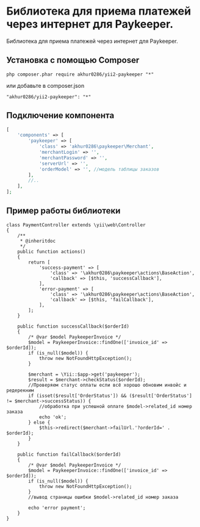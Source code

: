 Библиотека для приема платежей через интернет для Paykeeper.
===========================================================
Библиотека для приема платежей через интернет для Paykeeper.

Установка с помощью Composer
------------


```
php composer.phar require akhur0286/yii2-paykeeper "*"
```

или добавьте в composer.json

```
"akhur0286/yii2-paykeeper": "*"
```

Подключение компонента
-----

```php
[
    'components' => [
        'paykeeper' => [
            'class' => 'akhur0286\paykeeper\Merchant',
            'merchantLogin' => '',
            'merchantPassword' => '',
            'serverUrl' => '',
            'orderModel' => '', //модель таблицы заказов
        ],
        //..
    ],
];
```

Пример работы библиотеки
-----

```
class PaymentController extends \yii\web\Controller
{
    /**
     * @inheritdoc
     */
    public function actions()
    {
        return [
            'success-payment' => [
                'class' => '\akhur0286\paykeeper\actions\BaseAction',
                'callback' => [$this, 'successCallback'],
            ],
            'error-payment' => [
                'class' => '\akhur0286\paykeeper\actions\BaseAction',
                'callback' => [$this, 'failCallback'],
            ],
        ];
    }

    public function successCallback($orderId)
    {
        /* @var $model PaykeeperInvoice */
        $model = PaykeeperInvoice::findOne(['invoice_id' => $orderId]);
        if (is_null($model)) {
            throw new NotFoundHttpException();
        }

        $merchant = \Yii::$app->get('paykeeper');
        $result = $merchant->checkStatus($orderId);
        //Проверяем статус оплаты если всё хорошо обновим инвойс и редерекним
        if (isset($result['OrderStatus']) && ($result['OrderStatus'] != $merchant->successStatus)) {
            //обработка при успешной оплате $model->related_id номер заказа
            echo 'ok';
        } else {
            $this->redirect($merchant->failUrl.'?orderId=' . $orderId);
        }
    }
    
    public function failCallback($orderId)
    {
        /* @var $model PaykeeperInvoice */
        $model = PaykeeperInvoice::findOne(['invoice_id' => $orderId]);
        if (is_null($model)) {
            throw new NotFoundHttpException();
        }
        //вывод страницы ошибки $model->related_id номер заказа

        echo 'error payment';
    }
}
```

